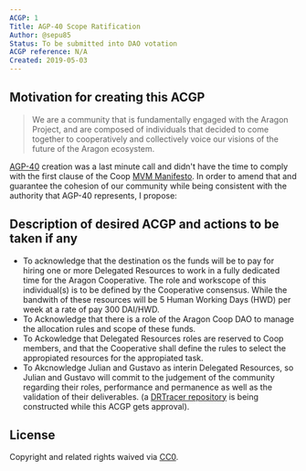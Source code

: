 ```yaml
---
ACGP: 1 
Title: AGP-40 Scope Ratification
Author: @sepu85
Status: To be submitted into DAO votation 
ACGP reference: N/A
Created: 2019-05-03
---
```


## Motivation for creating this ACGP

> We are a community that is fundamentally engaged with the Aragon Project, and are composed of individuals that decided to come together to cooperatively and collectively voice our visions of the future of the Aragon ecosystem.

[AGP-40](https://github.com/aragon/AGPs/blob/master/AGPs/AGP-40.md) creation was a last minute call and didn't have the time to comply with the first clause of the Coop [MVM Manifesto](https://forum.aragon.org/t/aragon-coop-dao-a-minimum-viable-manifesto-mvm/690). In order to amend that and guarantee the cohesion of our community while being consistent with the authority that AGP-40 represents, I propose: 


## Description of desired ACGP and actions to be taken if any
- To acknowledge that the destination os the funds will be to pay for hiring one or more Delegated Resources <!-- To defina what a DR is --> to work in a fully dedicated time for the Aragon Cooperative. The role and workscope of this individual(s) is to be defined by the Cooperative consensus. While the bandwith of these resources will be 5 Human Working Days (HWD) per week at a rate of pay 300 DAI/HWD.
- To Acknowledge that there is a role of the Aragon Coop DAO to manage the allocation rules and scope of these funds.
- To Ackowledge that Delegated Resources roles are reserved to Coop members, and that the Cooperative shall define the rules to select the appropiated resources for the appropiated task.
- To Akcnowledge Julian and Gustavo as interin Delegated Resources, so Julian and Gustavo will commit to the judgement of the community regarding their roles, performance and permanence as well as the validation of their deliverables. (a [DRTracer repository](https://github.com/aragoncoop/DRtracer) is being constructed while this ACGP gets approval).

## License
Copyright and related rights waived via [CC0](https://creativecommons.org/publicdomain/zero/1.0/).
